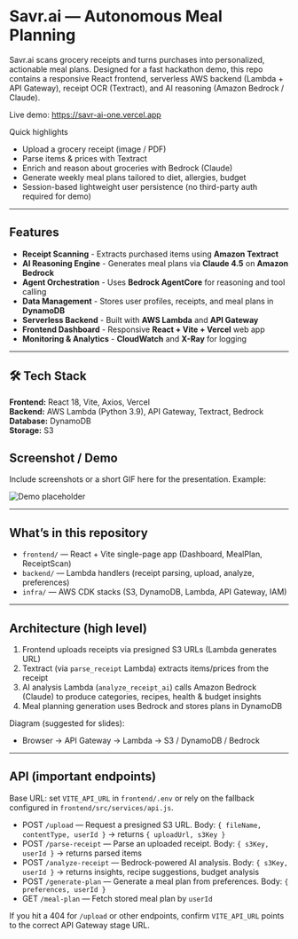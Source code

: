 # Savr.ai — Autonomous Meal Planning

Savr.ai scans grocery receipts and turns purchases into personalized, actionable meal plans. Designed for a fast hackathon demo, this repo contains a responsive React frontend, serverless AWS backend (Lambda + API Gateway), receipt OCR (Textract), and AI reasoning (Amazon Bedrock / Claude).

Live demo: https://savr-ai-one.vercel.app

Quick highlights

- Upload a grocery receipt (image / PDF)
- Parse items & prices with Textract
- Enrich and reason about groceries with Bedrock (Claude)
- Generate weekly meal plans tailored to diet, allergies, budget
- Session-based lightweight user persistence (no third-party auth required for demo)

---

## Features

- **Receipt Scanning** - Extracts purchased items using **Amazon Textract**
- **AI Reasoning Engine** - Generates meal plans via **Claude 4.5** on **Amazon Bedrock**
- **Agent Orchestration** - Uses **Bedrock AgentCore** for reasoning and tool calling
- **Data Management** - Stores user profiles, receipts, and meal plans in **DynamoDB**
- **Serverless Backend** - Built with **AWS Lambda** and **API Gateway**
- **Frontend Dashboard** - Responsive **React + Vite + Vercel** web app
- **Monitoring & Analytics** - **CloudWatch** and **X-Ray** for logging

---

## 🛠️ Tech Stack

**Frontend:** React 18, Vite, Axios, Vercel  
**Backend:** AWS Lambda (Python 3.9), API Gateway, Textract, Bedrock  
**Database:** DynamoDB  
**Storage:** S3

## Screenshot / Demo

Include screenshots or a short GIF here for the presentation. Example:

![Demo placeholder](./frontend/public/demo-placeholder.png)

---

## What’s in this repository

- `frontend/` — React + Vite single-page app (Dashboard, MealPlan, ReceiptScan)
- `backend/` — Lambda handlers (receipt parsing, upload, analyze, preferences)
- `infra/` — AWS CDK stacks (S3, DynamoDB, Lambda, API Gateway, IAM)

---

## Architecture (high level)

1. Frontend uploads receipts via presigned S3 URLs (Lambda generates URL)
2. Textract (via `parse_receipt` Lambda) extracts items/prices from the receipt
3. AI analysis Lambda (`analyze_receipt_ai`) calls Amazon Bedrock (Claude) to produce categories, recipes, health & budget insights
4. Meal planning generation uses Bedrock and stores plans in DynamoDB

Diagram (suggested for slides):

- Browser → API Gateway → Lambda → S3 / DynamoDB / Bedrock

---

## API (important endpoints)

Base URL: set `VITE_API_URL` in `frontend/.env` or rely on the fallback configured in `frontend/src/services/api.js`.

- POST `/upload` — Request a presigned S3 URL. Body: `{ fileName, contentType, userId }` → returns `{ uploadUrl, s3Key }`
- POST `/parse-receipt` — Parse an uploaded receipt. Body: `{ s3Key, userId }` → returns parsed items
- POST `/analyze-receipt` — Bedrock-powered AI analysis. Body: `{ s3Key, userId }` → returns insights, recipe suggestions, budget analysis
- POST `/generate-plan` — Generate a meal plan from preferences. Body: `{ preferences, userId }`
- GET `/meal-plan` — Fetch stored meal plan by `userId`

If you hit a 404 for `/upload` or other endpoints, confirm `VITE_API_URL` points to the correct API Gateway stage URL.
